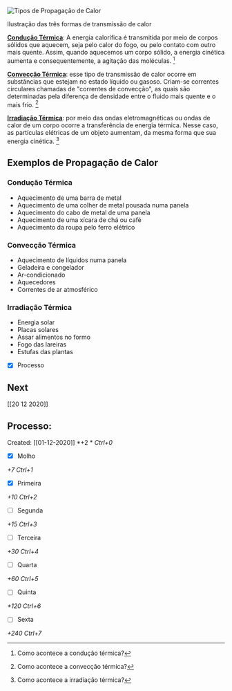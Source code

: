 ![Tipos de Propagação de Calor](https://static.todamateria.com.br/upload/pr/op/propagaa_a_o_de_calor_1.jpg)

Ilustração das três formas de transmissão de calor

[**Condução Térmica**](https://www.todamateria.com.br/conducao-termica/): A energia calorífica é transmitida por meio de corpos sólidos que aquecem, seja pelo calor do fogo, ou pelo contato com outro mais quente. Assim, quando aquecemos um corpo sólido, a energia cinética aumenta e consequentemente, a agitação das moléculas. [^1]

[^1]: Como acontece a condução térmica?

[**Convecção Térmica**](https://www.todamateria.com.br/conveccao-termica/): esse tipo de transmissão de calor ocorre em substâncias que estejam no estado líquido ou gasoso. Criam\-se correntes circulares chamadas de "correntes de convecção", as quais são determinadas pela diferença de densidade entre o fluido mais quente e o mais frio. [^2]

[^2]: Como acontece a convecção térmica?

[**Irradiação Térmica**](https://www.todamateria.com.br/irradiacao-termica/): por meio das ondas eletromagnéticas ou ondas de calor de um corpo ocorre a transferência de energia térmica. Nesse caso, as partículas elétricas de um objeto aumentam, da mesma forma que sua energia cinética. [^3]

[^3]: Como acontece a irradiação térmica?

## Exemplos de Propagação de Calor

### Condução Térmica

*   Aquecimento de uma barra de metal
*   Aquecimento de uma colher de metal pousada numa panela
*   Aquecimento do cabo de metal de uma panela
*   Aquecimento de uma xícara de chá ou café
*   Aquecimento da roupa pelo ferro elétrico

### Convecção Térmica

*   Aquecimento de líquidos numa panela
*   Geladeira e congelador
*   Ar\-condicionado
*   Aquecedores
*   Correntes de ar atmosférico

### Irradiação Térmica

*   Energia solar
*   Placas solares
*   Assar alimentos no formo
*   Fogo das lareiras
*   Estufas das plantas

- [x] Processo

## Next
[[20 12 2020]]
## Processo:
Created: [[01-12-2020]]
*+2 *  *Ctrl+0*
- [x] Molho  

*+7*  *Ctrl+1*

- [x] Primeira 

*+10*  *Ctrl+2*

- [ ] Segunda

*+15*  *Ctrl+3*

- [ ] Terceira 

*+30*  *Ctrl+4*

- [ ] Quarta 

*+60*  *Ctrl+5*

- [ ] Quinta 

*+120*  *Ctrl+6*

- [ ] Sexta 

*+240*  *Ctrl+7*